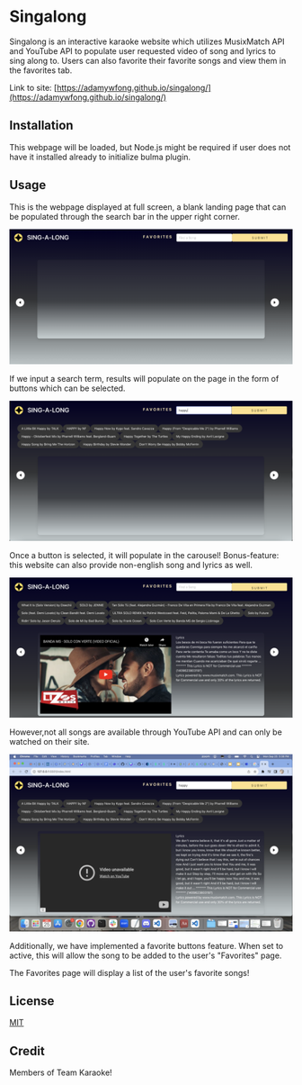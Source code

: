 # Singalong

Singalong is an interactive karaoke website which utilizes MusixMatch API and YouTube API to populate user requested video of song and lyrics to sing along to. Users can also favorite their favorite songs and view them in the favorites tab.

Link to site: [https://adamywfong.github.io/singalong/](https://adamywfong.github.io/singalong/)

## Installation

This webpage will be loaded, but Node.js might be required if user does not have it installed already to initialize bulma plugin.

## Usage
This is the webpage displayed at full screen, a blank landing page that can be populated through the search bar in the upper right corner.  

![Screenshot of page on load](./assets/images/Screenshot1.png)

If we input a search term, results will populate on the page in the form of buttons which can be selected.

![Screenshot of page after search](./assets/images/Screenshot2.png)

Once a button is selected, it will populate in the carousel! Bonus-feature: this website can also provide non-english song and lyrics as well.
    
![Screenshot of page with video loaded](./assets/images/Screenshot3.png)

However,not all songs are available through YouTube API and can only be watched on their site. 

![Screenshot of page with video unavailable](./assets/images/Screenshot4.png)

Additionally, we have implemented a favorite buttons feature. When set to active, this will allow the song to be added to the user's "Favorites" page. 

The Favorites page will display a list of the user's favorite songs!

## License

[MIT](https://choosealicense.com/licenses/mit/)

## Credit
Members of Team Karaoke!
